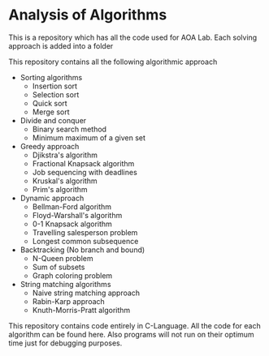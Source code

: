 # Analysis of Algorithms
This is a repository which has all the code used for AOA Lab. Each solving approach is added into a folder

This repository contains all the following algorithmic approach

<ul>
  <li>Sorting algorithms
      <ul>
        <li>Insertion sort</li>
        <li>Selection sort</li>
        <li>Quick sort</li>
        <li>Merge sort</li>
      </ul>
  </li>
  <li>Divide and conquer
      <ul>
        <li>Binary search method</li>
        <li>Minimum maximum of a given set</li>
      </ul>
  </li>
  <li>Greedy approach
      <ul>
        <li>Djikstra's algorithm</li>
        <li>Fractional Knapsack algorithm</li>
        <li>Job sequencing with deadlines</li>
        <li>Kruskal's algorithm</li>
        <li>Prim's algorithm</li>
      </ul>
  </li>
  <li>Dynamic approach
      <ul>
        <li>Bellman-Ford algorithm</li>
        <li>Floyd-Warshall's algorithm</li>
        <li>0-1 Knapsack algorithm</li>
        <li>Travelling salesperson problem</li>
        <li>Longest common subsequence</li>
      </ul>
  </li>
  <li>Backtracking (No branch and bound)
      <ul>
        <li>N-Queen problem</li>
        <li>Sum of subsets</li>
        <li>Graph coloring problem</li>
      </ul>
  </li>
  <li>String matching algorithms
      <ul>
        <li>Naive string matching approach</li>
        <li>Rabin-Karp approach</li>
        <li>Knuth-Morris-Pratt algorithm</li>
      </ul>
  </li>
</ul>

This repository contains code entirely in C-Language. All the code for each algorithm can be found here. Also programs will not run on their optimum time just for debugging purposes.
